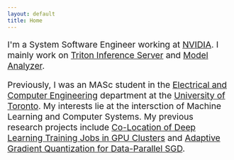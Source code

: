 ```yaml
---
layout: default
title: Home
---
```


<p style="font-size: 1.2rem">
I'm a System Software Engineer working at <a
href="https://www.nvidia.com/en-us/">NVIDIA</a>. I mainly work on <a href="https://github.com/triton-inference-server/server">Triton
Inference Server</a> and <a
href="https://github.com/triton-inference-server/model_analyzer">Model
Analyzer</a>.  <p style="font-size: 1.2rem"> Previously, I was an MASc student
in the <a href="https://ece.utoronto.ca">Electrical and Computer Engineering</a>
department at the <a href="https://utoronto.ca">University of Toronto</a>.  My
interests lie at the intersction of Machine Learning and Computer Systems. My
previous research projects include  <a
href="https://tspace.library.utoronto.ca/bitstream/1807/106345/1/Tabrizian_Iman_202106_MAS_thesis.pdf">Co-Location
of Deep Learning Training Jobs in GPU Clusters</a> and <a
href="https://proceedings.neurips.cc/paper/2020/hash/20b5e1cf8694af7a3c1ba4a87f073021-Abstract.html">Adaptive
Gradient Quantization for Data-Parallel SGD</a>.</p>

